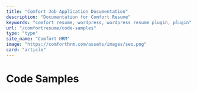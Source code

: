 ```yaml
---
title: "Comfort Job Application Documentation"
description: "Documentation for Comfort Resume"
keywords: "comfort resume, wordpress, wordpress resume plugin, plugin"
url: "/comfortresume/code-samples"
type: "type"
site_name: "Comfort HRM"
image: "https://comforthrm.com/assets/images/seo.png"
card: "article"
---
```

# Code Samples



